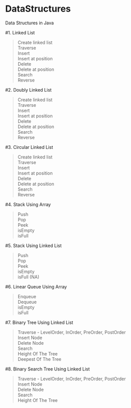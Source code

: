 # DataStructures  
Data Structures in Java  
  
#1. Linked List  
> Create linked list  
> Traverse  
> Insert  
> Insert at position  
> Delete  
> Delete at position  
> Search  
> Reverse  
  
#2. Doubly Linked List  
> Create linked list  
> Traverse  
> Insert  
> Insert at position  
> Delete  
> Delete at position  
> Search  
> Reverse  
  
#3. Circular Linked List  
> Create linked list  
> Traverse  
> Insert  
> Insert at position  
> Delete  
> Delete at position  
> Search  
> Reverse  
  
#4. Stack Using Array  
> Push  
> Pop  
> Peek  
> isEmpty  
> isFull  
  
#5. Stack Using Linked List  
> Push  
> Pop  
> Peek  
> isEmpty  
> isFull (NA)  
  
#6. Linear Queue Using Array  
> Enqueue  
> Dequeue  
> isEmpty  
> isFull  

#7. Binary Tree Using Linked List  
> Traverse - LevelOrder, InOrder, PreOrder, PostOrder  
> Insert Node  
> Delete Node  
> Search  
> Height Of The Tree  
> Deepest Of The Tree  

#8. Binary Search Tree Using Linked List  
> Traverse - LevelOrder, InOrder, PreOrder, PostOrder  
> Insert Node  
> Delete Node  
> Search  
> Height Of The Tree  



